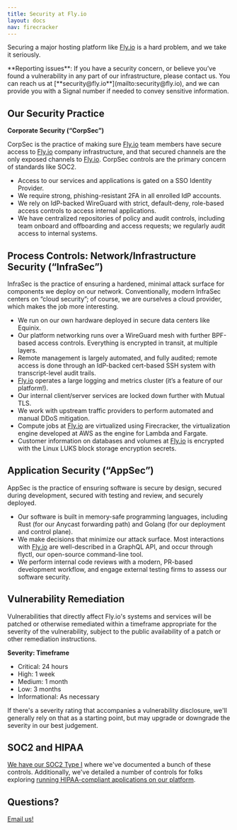 ```yaml
---
title: Security at Fly.io
layout: docs
nav: firecracker
---
```


Securing a major hosting platform like [Fly.io](http://Fly.io) is a hard problem, and we take it seriously.

<div class="callout">
**Reporting issues**: If you have a security concern, or believe you’ve found a vulnerability in any part of our infrastructure, please contact us. You can reach us at [**security@fly.io**](mailto:security@fly.io), and we can provide you with a Signal number if needed to convey sensitive information.
</div>

## Our Security Practice

**Corporate Security (“CorpSec”)**

CorpSec is the practice of making sure [Fly.io](http://Fly.io) team members have secure access to [Fly.io](http://Fly.io) company infrastructure, and that secured channels are the only exposed channels to [Fly.io](http://Fly.io). CorpSec controls are the primary concern of standards like SOC2.

- Access to our services and applications is gated on a SSO Identity Provider.
- We require strong, phishing-resistant 2FA in all enrolled IdP accounts.
- We rely on IdP-backed WireGuard with strict, default-deny, role-based access controls to access internal applications.
- We have centralized repositories of policy and audit controls, including team onboard and offboarding and access requests; we regularly audit access to internal systems.

## Process Controls: Network/Infrastructure Security (“InfraSec”)

InfraSec is the practice of ensuring a hardened, minimal attack surface for components we deploy on our network. Conventionally, modern InfraSec centers on “cloud security”; of course, we are ourselves a cloud provider, which makes the job more interesting.

- We run on our own hardware deployed in secure data centers like Equinix.
- Our platform networking runs over a WireGuard mesh with further BPF-based access controls. Everything is encrypted in transit, at multiple layers.
- Remote management is largely automated, and fully audited; remote access is done through an IdP-backed cert-based SSH system with transcript-level audit trails.
- [Fly.io](http://Fly.io) operates a large logging and metrics cluster (it’s a feature of our platform!).
- Our internal client/server services are locked down further with Mutual TLS. 
- We work with upstream traffic providers to perform automated and manual DDoS mitigation.
- Compute jobs at [Fly.io](http://Fly.io) are virtualized using Firecracker, the virtualization engine developed at AWS as the engine for Lambda and Fargate. 
- Customer information on databases and volumes at [Fly.io](http://Fly.io) is encrypted with the Linux LUKS block storage encryption secrets. 

## Application Security (“AppSec”)

AppSec is the practice of ensuring software is secure by design, secured during development, secured with testing and review, and securely deployed.

- Our software is built in memory-safe programming languages, including Rust (for our Anycast forwarding path) and Golang (for our deployment and control plane). 
- We make decisions that minimize our attack surface. Most interactions with [Fly.io](http://Fly.io) are well-described in a GraphQL API, and occur through flyctl, our open-source command-line tool.
- We perform internal code reviews with a modern, PR-based development workflow, and engage external testing firms to assess our software security.

## Vulnerability Remediation

Vulnerabilities that directly affect Fly.io's systems and services will be patched or otherwise remediated within a timeframe appropriate for the severity of the vulnerability, subject to the public availability of a patch or other remediation instructions.

**Severity: Timeframe**
* Critical:	24 hours
* High:	1 week
* Medium:		1 month
* Low: 3 months
* Informational:	As necessary

If there's a severity rating that accompanies a vulnerability disclosure, we'll generally rely on that as a starting point, but may upgrade or downgrade the severity in our best judgement. 


## SOC2 and HIPAA

[We have our SOC2 Type I](/blog/soc2-the-screenshots-will-continue-until-security-improves/) where we've documented a bunch of these controls. Additionally, we've detailed a number of controls for folks exploring [running HIPAA-compliant applications on our platform](/docs/about/healthcare).

## Questions?

[Email us!](mailto:security@fly.io)